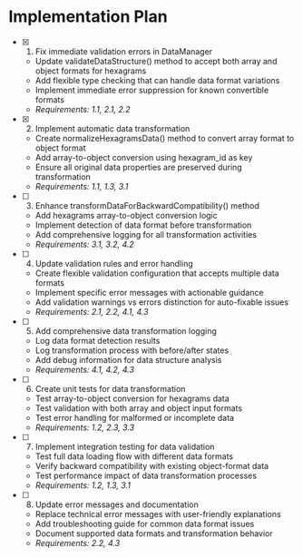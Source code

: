 # Implementation Plan

- [x] 1. Fix immediate validation errors in DataManager

  - Update validateDataStructure() method to accept both array and object formats for hexagrams
  - Add flexible type checking that can handle data format variations
  - Implement immediate error suppression for known convertible formats
  - _Requirements: 1.1, 2.1, 2.2_

- [x] 2. Implement automatic data transformation

  - Create normalizeHexagramsData() method to convert array format to object format
  - Add array-to-object conversion using hexagram_id as key
  - Ensure all original data properties are preserved during transformation
  - _Requirements: 1.1, 1.3, 3.1_

- [ ] 3. Enhance transformDataForBackwardCompatibility() method

  - Add hexagrams array-to-object conversion logic
  - Implement detection of data format before transformation
  - Add comprehensive logging for all transformation activities
  - _Requirements: 3.1, 3.2, 4.2_

- [ ] 4. Update validation rules and error handling

  - Create flexible validation configuration that accepts multiple data formats
  - Implement specific error messages with actionable guidance
  - Add validation warnings vs errors distinction for auto-fixable issues
  - _Requirements: 2.1, 2.2, 4.1, 4.3_

- [ ] 5. Add comprehensive data transformation logging

  - Log data format detection results
  - Log transformation process with before/after states
  - Add debug information for data structure analysis
  - _Requirements: 4.1, 4.2, 4.3_

- [ ] 6. Create unit tests for data transformation

  - Test array-to-object conversion for hexagrams data
  - Test validation with both array and object input formats
  - Test error handling for malformed or incomplete data
  - _Requirements: 1.2, 2.3, 3.3_

- [ ] 7. Implement integration testing for data validation

  - Test full data loading flow with different data formats
  - Verify backward compatibility with existing object-format data
  - Test performance impact of data transformation processes
  - _Requirements: 1.2, 1.3, 3.1_

- [ ] 8. Update error messages and documentation
  - Replace technical error messages with user-friendly explanations
  - Add troubleshooting guide for common data format issues
  - Document supported data formats and transformation behavior
  - _Requirements: 2.2, 4.3_
